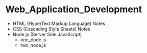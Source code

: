 # Web_Application_Development
- HTML (HyperText Markup Language) Notes
- CSS (Cascading Style Sheets) Notes
- Node.js (Server Side JavaScript)
    - one_node.js
    - two_node.js
